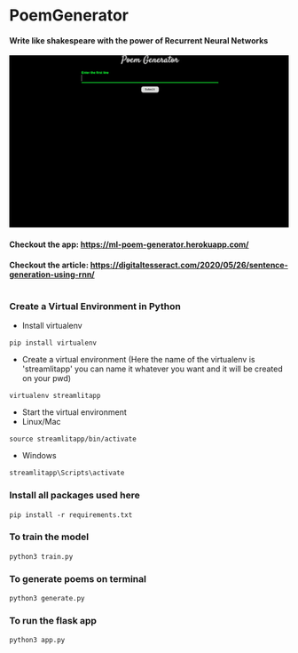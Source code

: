 # PoemGenerator

#### Write like shakespeare with the power of Recurrent Neural Networks

![In-use Animation](https://github.com/soum-sr/PoemGenerator/blob/master/poemGen-gif.gif?raw=true "In-use Animation")

#### Checkout the app: https://ml-poem-generator.herokuapp.com/
#### Checkout the article: https://digitaltesseract.com/2020/05/26/sentence-generation-using-rnn/
#
### Create a Virtual Environment in Python

- Install virtualenv
```
pip install virtualenv
```
- Create a virtual environment (Here the name of the virtualenv is 'streamlitapp' you can name it whatever you want and it will be created on your pwd)
```
virtualenv streamlitapp
```
- Start the virtual environment
 - Linux/Mac
```
source streamlitapp/bin/activate
```
 - Windows
```
streamlitapp\Scripts\activate
```

### Install all packages used here
```
pip install -r requirements.txt
```

### To train the model
```
python3 train.py
```
### To generate poems on terminal
```
python3 generate.py
```
### To run the flask app
```
python3 app.py
```


